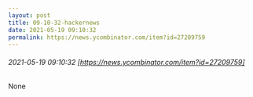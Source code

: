 ```yaml
---
layout: post
title: 09-10-32-hackernews
date: 2021-05-19 09:10:32
permalink: https://news.ycombinator.com/item?id=27209759
---
```


###### 2021-05-19 09:10:32 [https://news.ycombinator.com/item?id=27209759]
None
